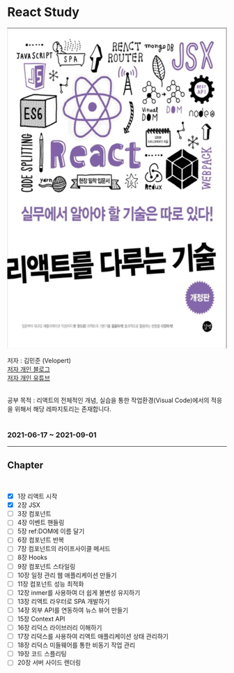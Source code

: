 # **React Study**

<p align="center">

<img src="https://github.com/dudwns9331/ReactStudy/blob/master/images/book.png" width="573px" height="735px">

</p>

저자 : 김민준 (Velopert)
<br>
[저자 개인 블로그](https://velopert.com/)
<br>
[저자 개인 유튜브](https://www.youtube.com/channel/UCmMgRlN-3GKQ_CH7cOtLdvg)

<br>
공부 목적 : 리액트의 전체적인 개념, 실습을 통한 작업환경(Visual Code)에서의 적응을 위해서 해당 레파지토리는 존재합니다.

<br>
<br>


### 2021-06-17 ~ 2021-09-01

---

## Chapter

<br/>

- [x] 1장 리액트 시작
- [x] 2장 JSX
- [ ] 3장 컴포넌트
- [ ] 4장 이벤트 핸들링
- [ ] 5장 ref:DOM에 이름 달기
- [ ] 6장 컴포넌트 반복
- [ ] 7장 컴포넌트의 라이프사이클 메서드
- [ ] 8장 Hooks
- [ ] 9장 컴포넌트 스타일링
- [ ] 10장 일정 관리 웹 애플리케이션 만들기
- [ ] 11장 컴포넌트 성능 최적화
- [ ] 12장 inmer를 사용하여 더 쉽게 불변성 유지하기
- [ ] 13장 리액트 라우터로 SPA 개발하기
- [ ] 14장 외부 API를 연동하여 뉴스 뷰어 만들기
- [ ] 15장 Context API
- [ ] 16장 리덕스 라이브러리 이해하기
- [ ] 17장 리덕스를 사용하여 리액트 애플리케이션 상태 관리하기
- [ ] 18장 리덕스 미들웨어를 통한 비동기 작업 관리
- [ ] 19장 코드 스플리팅
- [ ] 20장 서버 사이드 렌더링
